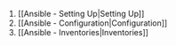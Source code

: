 1. [[Ansible - Setting Up|Setting Up]]
2. [[Ansible - Configuration|Configuration]]
3. [[Ansible - Inventories|Inventories]]